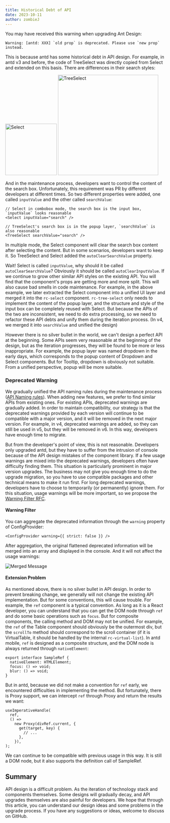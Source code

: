 ```yaml
---
title: Historical Debt of API
date: 2023-10-11
author: zombieJ
---
```


You may have received this warning when upgrading Ant Design:

```text
Warning: [antd: XXX] `old prop` is deprecated. Please use `new prop` instead.
```

This is because antd has some historical debt in API design. For example, in antd v3 and before, the code of TreeSelect was directly copied from Select and extended on this basis. There are differences in their search styles:

<img alt="Select" height="162" src="https://mdn.alipayobjects.com/huamei_7uahnr/afts/img/A*uDbxSKTLU8YAAAAAAAAAAAAADrJ8AQ/original" />

<img alt="TreeSelect" height="316" src="https://mdn.alipayobjects.com/huamei_7uahnr/afts/img/A*ggTeQqbnFVkAAAAAAAAAAAAADrJ8AQ/original" />

And in the maintenance process, developers want to control the content of the search box. Unfortunately, this requirement was PR by different developers at different times. So two different properties were added, one called `inputValue` and the other called `searchValue`:

```tsx
// Select in combobox mode, the search box is the input box, `inputValue` looks reasonable
<Select inputValue="search" />

// TreeSelect's search box is in the popup layer, `searchValue` is also reasonable
<TreeSelect searchValue="search" />
```

In multiple mode, the Select component will clear the search box content after selecting the content. But in some scenarios, developers want to keep it. So TreeSelect and Select added the `autoClearSearchValue` property.

Wait! Select is called `inputValue`, why should it be called `autoClearSearchValue`? Obviously it should be called `autoClearInputValue`. If we continue to grow other similar API styles on the existing API. You will find that the component's props are getting more and more split. This will also cause bad smells in code maintenance. For example, in the above example, we later extracted the Select component into a unified UI layer and merged it into the `rc-select` component. `rc-tree-select` only needs to implement the content of the popup layer, and the structure and style of the input box can be completely reused with Select. But because the APIs of the two are inconsistent, we need to do extra processing, so we need to refactor these API debts and unify them during the iteration process. (In v4, we merged it into `searchValue` and unified the design)

However there is no silver bullet in the world, we can't design a perfect API at the beginning. Some APIs seem very reasonable at the beginning of the design, but as the iteration progresses, they will be found to be more or less inappropriate. For example, the popup layer was named dropdown in the early days, which corresponds to the popup content of Dropdown and Select components. But for Tooltip, dropdown is obviously not suitable. From a unified perspective, popup will be more suitable.

### Deprecated Warning

We gradually unified the API naming rules during the maintenance process ([API Naming rules](https://github.com/ant-design/ant-design/wiki/API-Naming-rules)). When adding new features, we prefer to find similar APIs from existing ones. For existing APIs, deprecated warnings are gradually added. In order to maintain compatibility, our strategy is that the deprecated warnings provided by each version will continue to be compatible with a major version, and it will be removed in the next major version. For example, in v4, deprecated warnings are added, so they can still be used in v5, but they will be removed in v6. In this way, developers have enough time to migrate.

But from the developer's point of view, this is not reasonable. Developers only upgraded antd, but they have to suffer from the intrusion of console because of the API design mistakes of the component library. If a few usage warnings are mixed into the deprecated warnings, developers often have difficulty finding them. This situation is particularly prominent in major version upgrades. The business may not give you enough time to do the upgrade migration, so you have to use compatible packages and other technical means to make it run first. For long deprecated warnings, developers have to choose to temporarily (or permanently) ignore them. For this situation, usage warnings will be more important, so we propose the [Warning Filter RFC](https://github.com/ant-design/ant-design/discussions/44551).

#### Warning Filter

You can aggregate the deprecated information through the `warning` property of ConfigProvider:

```tsx
<ConfigProvider warning={{ strict: false }} />
```

After aggregation, the original flattened deprecated information will be merged into an array and displayed in the console. And it will not affect the usage warnings:

![Merged Message](https://mdn.alipayobjects.com/huamei_7uahnr/afts/img/A*MG-rQ4NSbbcAAAAAAAAAAAAADrJ8AQ/original)

#### Extension Problem

As mentioned above, there is no silver bullet in API design. In order to prevent breaking change, we generally will not change the existing API implementation. But for some conventions, this will cause trouble. For example, the `ref` component is a typical convention. As long as it is a React developer, you can understand that you can get the DOM node through `ref` and do some basic operations such as `focus`. But for composite components, the calling method and DOM may not be unified. For example, the `ref` of the Table component should obviously be the outermost div, but the `scrollTo` method should correspond to the scroll container (if it is VirtualTable, it should be handled by the internal `rc-virtual-list`). In antd mobile, `ref` is designed as a composite structure, and the DOM node is always returned through `nativeElement`:

```tsx
export interface SampleRef {
  nativeElement: HTMLElement;
  focus: () => void;
  blur: () => void;
}
```

But in antd, because we did not make a convention for `ref` early, we encountered difficulties in implementing the method. But fortunately, there is Proxy support, we can intercept `ref` through Proxy and return the results we want:

```tsx
useImperativeHandle(
  ref,
  () =>
    new Proxy(divRef.current, {
      get(target, key) {
        // ...
      },
    }),
);
```

We can continue to be compatible with previous usage in this way. It is still a DOM node, but it also supports the definition call of SampleRef.

## Summary

API design is a difficult problem. As the iteration of technology stack and components themselves. Some designs will gradually decay, and API upgrades themselves are also painful for developers. We hope that through this article, you can understand our design ideas and some problems in the upgrade process. If you have any suggestions or ideas, welcome to discuss on GitHub.
